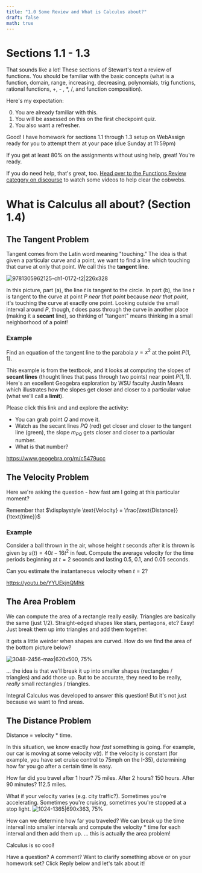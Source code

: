 ```yaml
---
title: "1.0 Some Review and What is Calculus about?"
draft: false
math: true
---
```

# Sections 1.1 - 1.3

That sounds like a lot! These sections of Stewart's text a review of functions. You should be familiar with the basic concepts (what is a function, domain, range, increasing, decreasing, polynomials, trig functions, rational functions, +, - , *, /, and function composition). 

Here's my expectation:

0. You are already familiar with this.
1. You will be assessed on this on the first checkpoint quiz. 
2. You also want a refresher.

Good! I have homework for sections 1.1 through 1.3 setup on WebAssign ready for you to attempt them at your pace (due Sunday at 11:59pm) 

If you get at least 80% on the assignments without using help, great! You're ready.

If you do need help, that's great, too. [Head over to the Functions Review category on discourse](https://discourse.math.wichita.edu/c/math-242-calculus-fall-2022/functions-review/81) to watch some videos to help clear the cobwebs. 

# What is Calculus all about?  (Section 1.4)

## The Tangent Problem

Tangent comes from the Latin word meaning "touching."  The idea is that given a particular curve and a point, we want to find a line which touching that curve at only that point. We call this the **tangent line**. 

![9781305962125-ch1-0172-t2|226x328](/static/images/eW9QlNJuEczeceD5gGtof1hhIMJ.png) 

In this picture, part (a), the line $t$ is tangent to the circle.  In part (b), the line $t$ is tangent to the curve at point $P$ *near that point* because *near that point*, it's touching the curve at exactly one point. 
Looking outside the small interval around $P$, though, $t$ does pass through the curve in another place (making it a **secant** line), so thinking of "tangent" means thinking in a small neighborhood of a point!

### Example

Find an equation of the tangent line to the parabola $y=x^2$ at the point $P(1,1)$. 

This example is from the textbook, and it looks at computing the slopes of **secant lines** (thought lines that pass through two points) near point $P(1,1)$.  Here's an excellent Geogebra exploration by WSU faculty Justin Mears which illustrates how the slopes get closer and closer to a particular value (what we'll call a **limit**).  

Please click this link and and explore the activity: 
- You can grab point $Q$ and move it. 
- Watch as the secant lines $PQ$ (red) get closer and closer to the tangent line (green), the slope $m_{PQ}$ gets closer and closer to a particular number.
- What is that number? 

https://www.geogebra.org/m/c5479ucc

## The Velocity Problem

Here we're asking the question - how fast am I going at this particular moment? 

Remember that $\displaystyle \text{Velocity} = \frac{\text{Distance}}{\text{time}}$

### Example 

Consider a ball thrown in the air, whose height $t$ seconds after it is thrown is given by $s(t) = 40t - 16t^2$ in feet. Compute the average velocity for the time periods beginning at $t = 2$ seconds and lasting 0.5, 0.1, and 0.05 seconds. 

Can you estimate the instantaneous velocity when $t =2$? 

https://youtu.be/YYUEkjnQMhk

## The Area Problem
We can compute the area of a rectangle really easily. Triangles are basically the same (just 1/2). Straight-edged shapes like stars, pentagons, etc? Easy! Just break them up into triangles and add them together.

It gets a little weirder when shapes are curved. How do we find the area of the bottom picture below? 

![3048-2456-max|620x500, 75%](upload://t5LjqMcPLK06etsivScjdP0oPAw.jpeg) 

... the idea is that we'll break it up into smaller shapes (rectangles / triangles) and add those up. But to be accurate, they need to be really, *really* small rectangles / triangles.  

Integral Calculus was developed to answer this question! But it's not just because we want to find areas. 

## The Distance Problem

Distance = velocity * time.

In this situation, we know exactly *how fast* something is going. For example, our car is moving at some velocity $v(t)$.  If the velocity is constant (for example, you have set cruise control to 75mph on the I-35), determining how far you go after a certain time is easy.

How far did you travel after 1 hour?  75 miles.  After 2 hours? 150 hours. After 90 minutes?  112.5 miles.  

What if your velocity varies (e.g. city traffic?). Sometimes you're accelerating. Sometimes you're cruising, sometimes you're stopped at a stop light. 
![1024-1365|690x363, 75%](upload://tZVRE6pEhaOhs2qXVNuJpii5zTW.jpeg) 

How can we determine how far you traveled? We can break up the time interval into smaller intervals and compute the velocity * time for each interval and then add them up. 
... this is actually the area problem! 

Calculus is so cool!

Have a question? A comment? Want to clarify something above or on your homework set? Click Reply below and let's talk about it!

